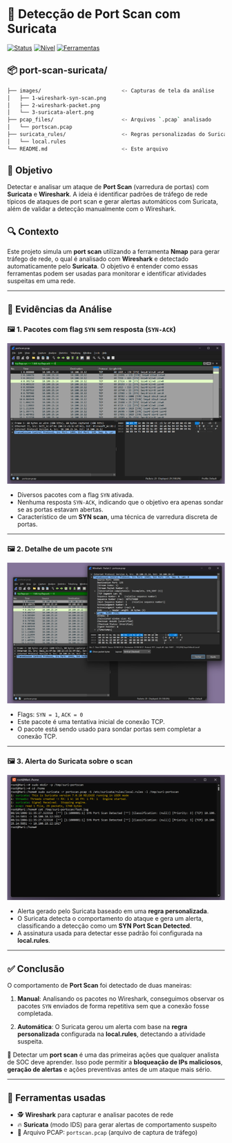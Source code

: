 # 🚨 Detecção de Port Scan com Suricata

[![Status](https://img.shields.io/badge/status-concluído-brightgreen)]()
[![Nível](https://img.shields.io/badge/nível-iniciante-blue)]()
[![Ferramentas](https://img.shields.io/badge/ferramentas-Wireshark%20%7C%20Suricata-purple)]()

## 📦 port-scan-suricata/
```bash
├── images/                          <- Capturas de tela da análise
│   ├── 1-wireshark-syn-scan.png
│   ├── 2-wireshark-packet.png
│   └── 3-suricata-alert.png
├── pcap_files/                      <- Arquivos `.pcap` analisado
│   └── portscan.pcap
├── suricata_rules/                  <- Regras personalizadas do Suricata
│   └── local.rules
└── README.md                        <- Este arquivo
```

## 🧠 Objetivo
Detectar e analisar um ataque de **Port Scan** (varredura de portas) com **Suricata** e **Wireshark**. A ideia é identificar padrões de tráfego de rede típicos de ataques de port scan e gerar alertas automáticos com Suricata, além de validar a detecção manualmente com o Wireshark.

## 🔍 Contexto
Este projeto simula um **port scan** utilizando a ferramenta **Nmap** para gerar tráfego de rede, o qual é analisado com **Wireshark** e detectado automaticamente pelo **Suricata**. O objetivo é entender como essas ferramentas podem ser usadas para monitorar e identificar atividades suspeitas em uma rede.

---

## 📸 Evidências da Análise

### 🖼️ 1. Pacotes com flag `SYN` sem resposta (`SYN-ACK`)
<img src="images/1-wireshark-syn-scan.png" width="700"/>

- Diversos pacotes com a flag `SYN` ativada.
- Nenhuma resposta `SYN-ACK`, indicando que o objetivo era apenas sondar se as portas estavam abertas.
- Característico de um **SYN scan**, uma técnica de varredura discreta de portas.

---

### 🖼️ 2. Detalhe de um pacote `SYN`
<img src="images/2-wireshark-packet.png" width="700"/>

- Flags: `SYN = 1`, `ACK = 0`
- Este pacote é uma tentativa inicial de conexão TCP.
- O pacote está sendo usado para sondar portas sem completar a conexão TCP.

---

### 🖼️ 3. Alerta do Suricata sobre o scan
<img src="images/3-suricata-alert.png" width="700"/>

- Alerta gerado pelo Suricata baseado em uma **regra personalizada**.
- O Suricata detecta o comportamento do ataque e gera um alerta, classificando a detecção como um **SYN Port Scan Detected**.
- A assinatura usada para detectar esse padrão foi configurada na **local.rules**.

---

## ✅ Conclusão

O comportamento de **Port Scan** foi detectado de duas maneiras:

1. **Manual**: Analisando os pacotes no Wireshark, conseguimos observar os pacotes `SYN` enviados de forma repetitiva sem que a conexão fosse completada.
   
2. **Automática**: O Suricata gerou um alerta com base na **regra personalizada** configurada na **local.rules**, detectando a atividade suspeita.

📌 Detectar um **port scan** é uma das primeiras ações que qualquer analista de SOC deve aprender. Isso pode permitir a **bloqueação de IPs maliciosos**, **geração de alertas** e ações preventivas antes de um ataque mais sério.

---

## 🧰 Ferramentas usadas
- 🕵️ **Wireshark** para capturar e analisar pacotes de rede  
- 🔥 **Suricata** (modo IDS) para gerar alertas de comportamento suspeito  
- 📁 Arquivo PCAP: `portscan.pcap` (arquivo de captura de tráfego)
